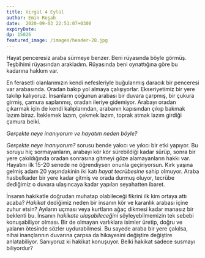 ```yaml
---
title: Virgül 4 Eylül 
author: Emin Reşah
date:  2020-09-03 22:51:07+0300
expiryDate:
dp: 15026
featured_image: /images/header-28.jpg
---
```


Hayat penceresiz araba sürmeye benzer. Beni rüyasında böyle görmüş. Teşbihimi rüyasından
arakladım. Rüyasında beni oynattığına göre bu kadarına hakkım var. 

En ferasetli olanlarımızın kendi nefesleriyle buğulanmış daracık bir penceresi var arabasında.
Oradan bakıp yol almaya çalışıyorlar. Ekseriyetimiz bir yere takılıp kalıyoruz. İnsanların çoğunun
arabası bir duvara çarpmış, bir çukura girmiş, çamura saplanmış, oradan ileriye gidemiyor. Arabayı
oradan çıkarmak için de kendi kalıplarından, arabanın kapısından çıkıp bakmak lazım biraz. İteklemek
lazım, çekmek lazım, toprak atmak lazım girdiği çamura belki. 

*Gerçekte neye inanıyorum ve hayatım neden böyle?*

*Gerçekte neye inanıyorum?* sorusu bende yakıcı ve yıkıcı bir etki yapıyor. Bu soruyu hiç
sormayanların, arabayı kör kör sürebildiği kadar sürüp, sonra bir yere çakıldığında oradan
sonrasına gitmeyi göze alamayanların hakkı var. Hayatını ilk 15-20 senede ne öğrendiysen
onunla geçiriyorsun. Kırk yaşına gelmiş adam 20 yaşındakinin iki katı *hayat tecrübesine* sahip
olmuyor. Araba hasbelkader bir yere kadar gitmiş ve orada durmuş oluyor, tecrübe dediğimiz o
duvara ulaşıncaya kadar yapılan seyahatten ibaret. 

İnsanın hakikatle doğrudan muhatap olabileceği fikrini ilk kim ortaya attı acaba? *Hakikat*
dediğimiz neden bir insanın kör ve karanlık arabası içine zuhur etsin? Ayıların uçması veya
kurtların ağaç dikmesi kadar manasız bir beklenti bu. İnsanın *hakikate ulaşabileceğini*
söyleyebilmemizin tek sebebi konuşabiliyor olması. Bir de olmayan varlıklara isimler üretip, doğru
ve yalanın ötesinde sözler uydurabilmesi. Bu sayede araba bir yere çakılsa, nihai inançlarının
duvarına çarpsa da hikayesini değiştire değiştire anlatabiliyor. Sanıyoruz ki hakikat konuşuyor.
Belki hakikat sadece susmayı biliyordur? 
